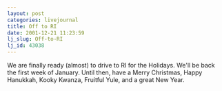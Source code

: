 ```yaml
---
layout: post
categories: livejournal
title: Off to RI
date: 2001-12-21 11:23:59
lj_slug: Off-to-RI
lj_id: 43038
---
```

We are finally ready (almost) to drive to RI for the Holidays. We'll be back the first week of January. Until then, have a Merry Christmas, Happy Hanukkah, Kooky Kwanza, Fruitful Yule, and a great New Year.
